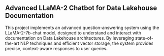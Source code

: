 ## Advanced LLaMA-2 Chatbot for Data Lakehouse Documentation

This project implements an advanced question-answering system using the LLaMA-2-7b-chat model, designed to understand and 
interact with documentation on Data Lakehouse architectures. By leveraging state-of-the-art NLP techniques and efficient vector storage, 
the system provides precise, context-aware responses to user queries.
